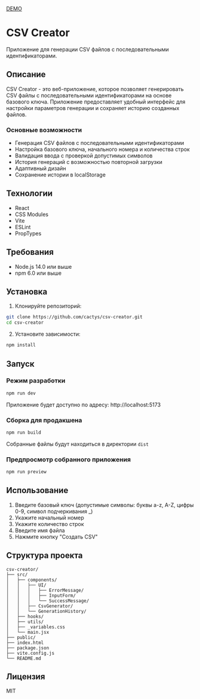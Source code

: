 [DEMO](https://csv-creator.vercel.app/)

# CSV Creator

Приложение для генерации CSV файлов с последовательными идентификаторами.

## Описание

CSV Creator - это веб-приложение, которое позволяет генерировать CSV файлы с последовательными идентификаторами на основе базового ключа. Приложение предоставляет удобный интерфейс для настройки параметров генерации и сохраняет историю созданных файлов.

### Основные возможности

- Генерация CSV файлов с последовательными идентификаторами
- Настройка базового ключа, начального номера и количества строк
- Валидация ввода с проверкой допустимых символов
- История генераций с возможностью повторной загрузки
- Адаптивный дизайн
- Сохранение истории в localStorage

## Технологии

- React
- CSS Modules
- Vite
- ESLint
- PropTypes

## Требования

- Node.js 14.0 или выше
- npm 6.0 или выше

## Установка

1. Клонируйте репозиторий:
```bash
git clone https://github.com/cactys/csv-creator.git
cd csv-creator
```

2. Установите зависимости:
```bash
npm install
```

## Запуск

### Режим разработки

```bash
npm run dev
```

Приложение будет доступно по адресу: http://localhost:5173

### Сборка для продакшена

```bash
npm run build
```

Собранные файлы будут находиться в директории `dist`

### Предпросмотр собранного приложения

```bash
npm run preview
```

## Использование

1. Введите базовый ключ (допустимые символы: буквы a-z, A-Z, цифры 0-9, символ подчеркивания _)
2. Укажите начальный номер
3. Укажите количество строк
4. Введите имя файла
5. Нажмите кнопку "Создать CSV"

## Структура проекта

```
csv-creator/
├── src/
│   ├── components/
│   │   ├── UI/
│   │   │   ├── ErrorMessage/
│   │   │   ├── InputForm/
│   │   │   └── SuccessMessage/
│   │   ├── CsvGenerator/
│   │   └── GenerationHistory/
│   ├── hooks/
│   ├── utils/
│   ├── _variables.css
│   └── main.jsx
├── public/
├── index.html
├── package.json
├── vite.config.js
└── README.md
```

## Лицензия

MIT
